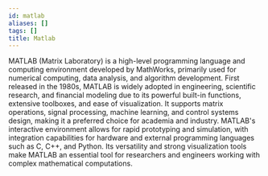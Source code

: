 ```yaml
---
id: matlab
aliases: []
tags: []
title: Matlab
---
```

MATLAB (Matrix Laboratory) is a high-level programming language and computing environment developed by MathWorks, primarily used for numerical computing, data analysis, and algorithm development. First released in the 1980s, MATLAB is widely adopted in engineering, scientific research, and financial modeling due to its powerful built-in functions, extensive toolboxes, and ease of visualization. It supports matrix operations, signal processing, machine learning, and control systems design, making it a preferred choice for academia and industry. MATLAB's interactive environment allows for rapid prototyping and simulation, with integration capabilities for hardware and external programming languages such as C, C++, and Python. Its versatility and strong visualization tools make MATLAB an essential tool for researchers and engineers working with complex mathematical computations.
